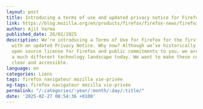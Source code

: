 ```yaml
---
layout: post
title: Introducing a terms of use and updated privacy notice for Firefox
link: https://blog.mozilla.org/en/products/firefox/firefox-news/firefox-terms-of-use
author: Ajit Varma
published_date: 26/02/2025
description: We’re introducing a Terms of Use for Firefox for the first time, along
  with an updated Privacy Notice. Why now? Although we’ve historically relied on our
  open source license for Firefox and public commitments to you, we are building in
  a much different technology landscape today. We want to make these commitments abundantly
  clear and accessible.
language: en
categories: Liens
tags: firefox navigateur mozilla vie-privée
og-tags: firefox navigateur mozilla vie-privée
permalink: "/:categories/:year/:month/:day/:title/"
date: '2025-02-27 08:54:36 +0100'
---
```

